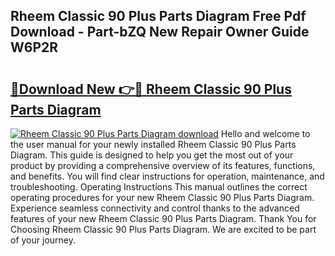 ## Rheem Classic 90 Plus Parts Diagram Free Pdf Download - Part-bZQ New Repair Owner Guide W6P2R

# <h2><a href="http://dfkqrnn.blite.top/?on=Rheem+Classic+90+Plus+Parts+Diagram">🔗Download New 👉🔴 Rheem Classic 90 Plus Parts Diagram</a></h2>

[![Rheem Classic 90 Plus Parts Diagram download](https://i.imgur.com/lujVjoI.png)](http://dfkqrnn.blite.top/?on=Rheem+Classic+90+Plus+Parts+Diagram)
Hello and welcome to the user manual for your newly installed Rheem Classic 90 Plus Parts Diagram. This guide is designed to help you get the most out of your product by providing a comprehensive overview of its features, functions, and benefits. You will find clear instructions for operation, maintenance, and troubleshooting. Operating Instructions This manual outlines the correct operating procedures for your new Rheem Classic 90 Plus Parts Diagram. Experience seamless connectivity and control thanks to the advanced features of your new Rheem Classic 90 Plus Parts Diagram. Thank You for Choosing Rheem Classic 90 Plus Parts Diagram. We are excited to be part of your journey.
